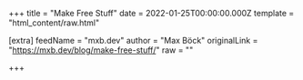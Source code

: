 
+++
title = "Make Free Stuff"
date = 2022-01-25T00:00:00.000Z
template = "html_content/raw.html"

[extra]
feedName = "mxb.dev"
author = "Max Böck"
originalLink = "https://mxb.dev/blog/make-free-stuff/"
raw = ""

+++


